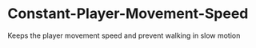 # Constant-Player-Movement-Speed
Keeps the player movement speed and prevent walking in slow motion
